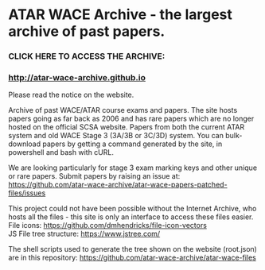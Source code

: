 # ATAR WACE Archive - the largest archive of past papers.

### CLICK HERE TO ACCESS THE ARCHIVE:
### http://atar-wace-archive.github.io
Please read the notice on the website.

Archive of past WACE/ATAR course exams and papers.
The site hosts papers going as far back as 2006 and has rare papers which are no longer hosted on the official SCSA website. Papers from both the current ATAR system and old WACE Stage 3 (3A/3B or 3C/3D) system.
You can bulk-download papers by getting a command generated by the site, in powershell and bash with cURL.

We are looking particularly for stage 3 exam marking keys and other unique or rare papers. Submit papers by raising an issue at:
https://github.com/atar-wace-archive/atar-wace-papers-patched-files/issues

This project could not have been possible without the Internet Archive, who hosts all the files - this site is only an interface to access these files easier.  
File icons: https://github.com/dmhendricks/file-icon-vectors  
JS File tree structure: https://www.jstree.com/

The shell scripts used to generate the tree shown on the website (root.json) are in this repository:
https://github.com/atar-wace-archive/atar-wace-files
